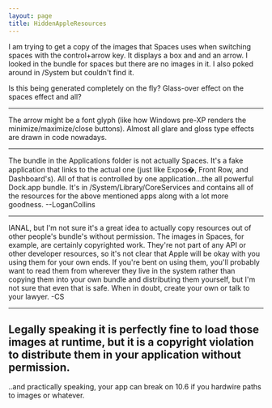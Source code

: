 ```yaml
---
layout: page
title: HiddenAppleResources
---
```




I am trying to get a copy of the images that Spaces uses when switching spaces with the control+arrow key.  It displays a box and and an arrow.  I looked in the bundle for spaces but there are no images in it.  I also poked around in /System but couldn't find it.  

Is this being generated completely on the fly?  Glass-over effect on the spaces effect and all?

----

The arrow might be a font glyph (like how Windows pre-XP renders the minimize/maximize/close buttons).  Almost all glare and gloss type effects are drawn in code nowadays.

----

The bundle in the Applications folder is not actually Spaces. It's a fake application that links to the actual one (just like Expos�, Front Row, and Dashboard's). All of that is controlled by one application...the all powerful Dock.app bundle. It's in /System/Library/CoreServices and contains all of the resources for the above mentioned apps along with a lot more goodness. --LoganCollins

----
IANAL, but I'm not sure it's a great idea to actually copy resources out of other people's bundle's without permission. The images in Spaces, for example, are certainly copyrighted work. They're not part of any API or other developer resources, so it's not clear that Apple will be okay with you using them for your own ends. If you're bent on using them, you'll probably want to read them from wherever they live in the system rather than copying them into your own bundle and distributing them yourself, but I'm not sure that even that is safe. When in doubt, create your own or talk to your lawyer. -CS

----
Legally speaking it is perfectly fine to load those images at runtime, but it is a copyright violation to distribute them in your application without permission.
----
..and practically speaking, your app can break on 10.6 if you hardwire paths to images or whatever.

